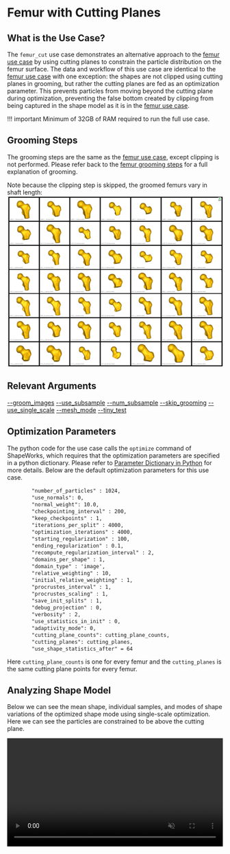 # Femur with Cutting Planes

## What is the Use Case?
The `femur_cut` use case demonstrates an alternative approach to the [femur use case](femur.md) by using cutting planes to constrain the particle distribution on the femur surface. The data and workflow of this use case are identical to the [femur use case](femur.md) with one exception: the shapes are not clipped using cutting planes in grooming, but rather the cutting planes are fed as an optimization parameter. This prevents particles from moving beyond the cutting plane during optimization, preventing the false bottom created by clipping from being captured in the shape model as it is in the [femur use case](femur.md).

!!! important 
    Minimum of 32GB of RAM required to run the full use case.

## Grooming Steps
The grooming steps are the same as the [femur use case](femur.md), except clipping is not performed. Please refer back to the [femur grooming steps](femur.md#grooming-steps) for a full explanation of grooming.

Note because the clipping step is skipped, the groomed femurs vary in shaft length:
![Groomed femur_cut input](../../img/use-cases/femur_cut_groomed.png)

## Relevant Arguments
[--groom_images](../use-cases.md#-groom_images)
[--use_subsample](../use-cases.md#-use_subsample)
[--num_subsample](../use-cases.md#-use_subsample)
[--skip_grooming](../use-cases.md#-skip_grooming)
[--use_single_scale](../use-cases.md#-use_single_scale)
[--mesh_mode](../use-cases.md#-mesh_mode)
[--tiny_test](../use-cases.md#-tiny_test)

## Optimization Parameters
The python code for the use case calls the `optimize` command of ShapeWorks, which requires that the optimization parameters are specified in a python dictionary. Please refer to [Parameter Dictionary in Python](../../workflow/optimize.md#parameter-dictionary-in-python) for more details. 
Below are the default optimization parameters for this use case.
```        
        "number_of_particles" : 1024,
        "use_normals": 0,
        "normal_weight": 10.0,
        "checkpointing_interval" : 200,
        "keep_checkpoints" : 1,
        "iterations_per_split" : 4000,
        "optimization_iterations" : 4000,
        "starting_regularization" : 100,
        "ending_regularization" : 0.1,
        "recompute_regularization_interval" : 2,
        "domains_per_shape" : 1,
        "domain_type" : 'image',
        "relative_weighting" : 10,
        "initial_relative_weighting" : 1,
        "procrustes_interval" : 1,
        "procrustes_scaling" : 1,
        "save_init_splits" : 1,
        "debug_projection" : 0,
        "verbosity" : 2,
        "use_statistics_in_init" : 0,
        "adaptivity_mode": 0,
        "cutting_plane_counts": cutting_plane_counts,
        "cutting_planes": cutting_planes,
        "use_shape_statistics_after" = 64
```

Here `cutting_plane_counts` is one for every femur and the `cutting_planes` is the same cutting plane points for every femur.

## Analyzing Shape Model        
Below we can see the mean shape, individual samples, and modes of shape variations of the optimized shape mode using single-scale optimization. Here we can see the particles are constrained to be above the cutting plane.

<p><video src="https://sci.utah.edu/~shapeworks/doc-resources/mp4s/femur_cut.mp4" autoplay muted loop controls style="width:100%"></p>

